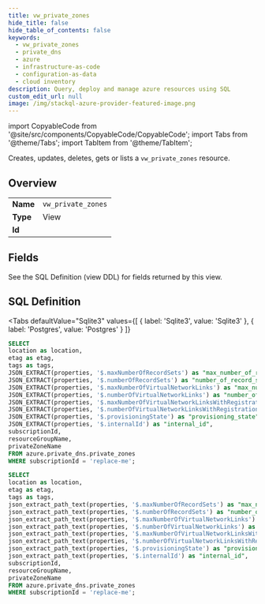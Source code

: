 ```yaml
--- 
title: vw_private_zones
hide_title: false
hide_table_of_contents: false
keywords:
  - vw_private_zones
  - private_dns
  - azure
  - infrastructure-as-code
  - configuration-as-data
  - cloud inventory
description: Query, deploy and manage azure resources using SQL
custom_edit_url: null
image: /img/stackql-azure-provider-featured-image.png
---
```


import CopyableCode from '@site/src/components/CopyableCode/CopyableCode';
import Tabs from '@theme/Tabs';
import TabItem from '@theme/TabItem';

Creates, updates, deletes, gets or lists a <code>vw_private_zones</code> resource.

## Overview
<table><tbody>
<tr><td><b>Name</b></td><td><code>vw_private_zones</code></td></tr>
<tr><td><b>Type</b></td><td>View</td></tr>
<tr><td><b>Id</b></td><td><CopyableCode code="azure.private_dns.vw_private_zones" /></td></tr>
</tbody></table>

## Fields

See the SQL Definition (view DDL) for fields returned by this view.

## SQL Definition

<Tabs
defaultValue="Sqlite3"
values={[
{ label: 'Sqlite3', value: 'Sqlite3' },
{ label: 'Postgres', value: 'Postgres' }
]}
>
<TabItem value="Sqlite3">

```sql
SELECT
location as location,
etag as etag,
tags as tags,
JSON_EXTRACT(properties, '$.maxNumberOfRecordSets') as "max_number_of_record_sets",
JSON_EXTRACT(properties, '$.numberOfRecordSets') as "number_of_record_sets",
JSON_EXTRACT(properties, '$.maxNumberOfVirtualNetworkLinks') as "max_number_of_virtual_network_links",
JSON_EXTRACT(properties, '$.numberOfVirtualNetworkLinks') as "number_of_virtual_network_links",
JSON_EXTRACT(properties, '$.maxNumberOfVirtualNetworkLinksWithRegistration') as "max_number_of_virtual_network_links_with_registration",
JSON_EXTRACT(properties, '$.numberOfVirtualNetworkLinksWithRegistration') as "number_of_virtual_network_links_with_registration",
JSON_EXTRACT(properties, '$.provisioningState') as "provisioning_state",
JSON_EXTRACT(properties, '$.internalId') as "internal_id",
subscriptionId,
resourceGroupName,
privateZoneName
FROM azure.private_dns.private_zones
WHERE subscriptionId = 'replace-me';
```

</TabItem>
<TabItem value="Postgres">

```sql
SELECT
location as location,
etag as etag,
tags as tags,
json_extract_path_text(properties, '$.maxNumberOfRecordSets') as "max_number_of_record_sets",
json_extract_path_text(properties, '$.numberOfRecordSets') as "number_of_record_sets",
json_extract_path_text(properties, '$.maxNumberOfVirtualNetworkLinks') as "max_number_of_virtual_network_links",
json_extract_path_text(properties, '$.numberOfVirtualNetworkLinks') as "number_of_virtual_network_links",
json_extract_path_text(properties, '$.maxNumberOfVirtualNetworkLinksWithRegistration') as "max_number_of_virtual_network_links_with_registration",
json_extract_path_text(properties, '$.numberOfVirtualNetworkLinksWithRegistration') as "number_of_virtual_network_links_with_registration",
json_extract_path_text(properties, '$.provisioningState') as "provisioning_state",
json_extract_path_text(properties, '$.internalId') as "internal_id",
subscriptionId,
resourceGroupName,
privateZoneName
FROM azure.private_dns.private_zones
WHERE subscriptionId = 'replace-me';
```

</TabItem>
</Tabs>

